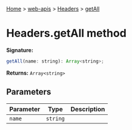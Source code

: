 [Home](./index) &gt; [web-apis](./web-apis.md) &gt; [Headers](./web-apis.headers.md) &gt; [getAll](./web-apis.headers.getall.md)

# Headers.getAll method


**Signature:**
```javascript
getAll(name: string): Array<string>;
```
**Returns:** `Array<string>`

## Parameters

|  Parameter | Type | Description |
|  --- | --- | --- |
|  `name` | `string` |  |

